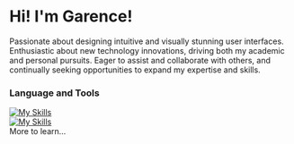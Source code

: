 Hi! I'm Garence!
========================================================================================================================================

Passionate about designing intuitive and visually stunning user interfaces. Enthusiastic about new technology innovations, driving both my academic and personal pursuits. Eager to assist and collaborate with others, and continually seeking opportunities to expand my expertise and skills.
<br/>

### Language and Tools

[![My Skills](https://skillicons.dev/icons?i=figma,html,css,js)](https://skillicons.dev)
<br/>
[![My Skills](https://skillicons.dev/icons?i=figma)](https://skillicons.dev)
<br/>
More to learn...
<!--
**GarenceWong/GarenceWong** is a ✨ _special_ ✨ repository because its `README.md` (this file) appears on your GitHub profile.

Here are some ideas to get you started:

- 🔭 I’m currently working on ...
- 🌱 I’m currently learning ...
- 👯 I’m looking to collaborate on ...
- 🤔 I’m looking for help with ...
- 💬 Ask me about ...
- 📫 How to reach me: ...
- 😄 Pronouns: ...
- ⚡ Fun fact: ...
-->
